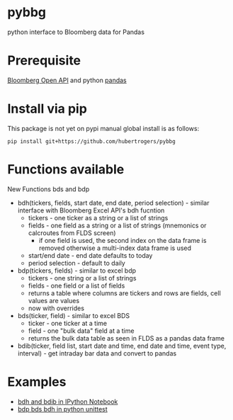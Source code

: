 pybbg
=====

python interface to Bloomberg data for Pandas

Prerequisite
=====

[Bloomberg Open API](http://www.openbloomberg.com/open-api/) and python [pandas](http://pandas.pydata.org/)

Install via pip
=====

This package is not yet on pypi manual global install is as follows:

    pip install git+https://github.com/hubertrogers/pybbg 

Functions available
=====

New Functions bds and bdp 

* bdh(tickers, fields, start date, end date, period selection) - similar interface with Bloomberg Excel API's bdh fucntion
	* tickers - one ticker as a string or a list of strings 
	* fields - one field as a string or a list of strings (mnemonics or calcroutes from FLDS screen)
		* if one field is used, the second index on the data frame is removed otherwise a multi-index data frame is used
	* start/end date - end date defaults to today
	* period selection - default to daily
* bdp(tickers, fields) - similar to excel bdp
	* tickers - one string or a list of strings
	* fields - one field or a list of fields
	* returns a table where columns are tickers and rows are fields, cell values are values
	* now with overrides
* bds(ticker, field) - similar to excel BDS
	* ticker - one ticker at a time
	* field - one "bulk data" field at a time
	* returns the bulk data table as seen in FLDS as a pandas data frame
* bdib(ticker, field list, start date and time, end date and time, event type, interval) - get intraday bar data and convert to pandas

Examples
=====
* [bdh and bdib in IPython Notebook](http://nbviewer.ipython.org/github/kyuni22/pybbg/blob/master/BBG_API_test.ipynb?create=1)
* [bdp bds bdh in python unittest](https://github.com/kyuni22/pybbg/blob/master/test_pybbg.py) 
